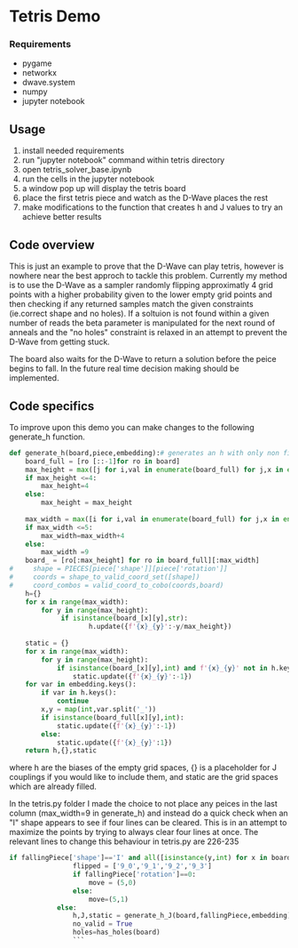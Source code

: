 # Tetris Demo
### Requirements
- pygame 
- networkx
- dwave.system
- numpy
- jupyter notebook

## Usage
1. install needed requirements
2. run "jupyter notebook" command within tetris directory
3. open tetris_solver_base.ipynb
3. run the cells in the jupyter notebook
4. a window pop up will display the tetris board
5. place the first tetris piece and watch as the D-Wave places the rest
6. make modifications to the function that creates h and J values to try an achieve better results

## Code overview
This is just an example to prove that the D-Wave can play tetris, however is nowhere near the best approch to tackle this problem. Currently my method is to use the D-Wave as a sampler randomly flipping approximatly 4 grid points with a higher probability given to the lower empty grid points and then checking if any returned samples match the given constraints (ie.correct shape and no holes). If a soltuion is not found within a given number of reads the beta parameter is manipulated for the next round of anneals and the "no holes" constraint is relaxed in an attempt to prevent the D-Wave from getting stuck.

The board also waits for the D-Wave to return a solution before the peice begins to fall. In the future real time decision making should be implemented.  

## Code specifics 
To improve upon this demo you can make changes to the following generate_h function.
```python
def generate_h(board,piece,embedding):# generates an h with only non fixed varaibles and no J 
    board_full = [ro [::-1]for ro in board]
    max_height = max([j for i,val in enumerate(board_full) for j,x in enumerate(val) if isinstance(x,int)])
    if max_height <=4:
        max_height=4
    else:
        max_height = max_height
        
    max_width = max([i for i,val in enumerate(board_full) for j,x in enumerate(val) if isinstance(x,int)])
    if max_width <=5:
        max_width=max_width+4
    else:
        max_width =9
    board_ = [ro[:max_height] for ro in board_full][:max_width]
#     shape = PIECES[piece['shape']][piece['rotation']]
#     coords = shape_to_valid_coord_set([shape])
#     coord_combos = valid_coord_to_cobo(coords,board)
    h={}
    for x in range(max_width):
        for y in range(max_height):
             if isinstance(board_[x][y],str):
                    h.update({f'{x}_{y}':-y/max_height})
        
    static = {}
    for x in range(max_width):
        for y in range(max_height):
            if isinstance(board_[x][y],int) and f'{x}_{y}' not in h.keys():
                static.update({f'{x}_{y}':-1})
    for var in embedding.keys():
        if var in h.keys():
            continue
        x,y = map(int,var.split('_'))
        if isinstance(board_full[x][y],int):
            static.update({f'{x}_{y}':-1})
        else:
            static.update({f'{x}_{y}':1})
    return h,{},static
```
where h are the biases of the empty grid spaces, {} is a placeholder for J couplings if you would like to include them, and static are the grid spaces which are already filled.  

In the tetris.py folder I made the choice to not place any peices in the last column (max_width=9 in generate_h) and instead do a quick check when an "I" shape appears to see if four lines can be cleared. This is in an attempt to maximize the points by trying to always clear four lines at once. The relevant lines to change this behaviour in tetris.py are 226-235
```python
if fallingPiece['shape']=='I' and all([isinstance(y,int) for x in board[-4:] for y in x]):
                flipped = ['9_0','9_1','9_2','9_3']
                if fallingPiece['rotation']==0:
                    move = (5,0)
                else:
                    move=(5,1)
            else:
                h,J,static = generate_h_J(board,fallingPiece,embedding)
                no_valid = True
                holes=has_holes(board)
                ```

 
